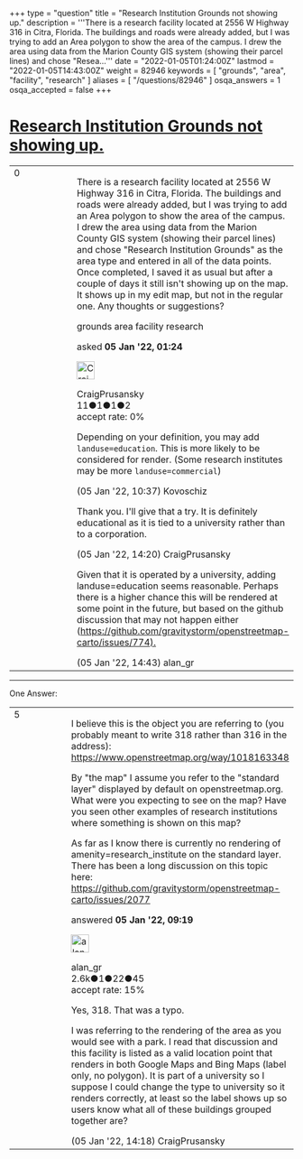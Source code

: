 +++
type = "question"
title = "Research Institution Grounds not showing up."
description = '''There is a research facility located at 2556 W Highway 316 in Citra, Florida. The buildings and roads were already added, but I was trying to add an Area polygon to show the area of the campus. I drew the area using data from the Marion County GIS system (showing their parcel lines) and chose &quot;Resea...'''
date = "2022-01-05T01:24:00Z"
lastmod = "2022-01-05T14:43:00Z"
weight = 82946
keywords = [ "grounds", "area", "facility", "research" ]
aliases = [ "/questions/82946" ]
osqa_answers = 1
osqa_accepted = false
+++

<div class="headNormal">

# [Research Institution Grounds not showing up.](/questions/82946/research-institution-grounds-not-showing-up)

</div>

<div id="main-body">

<div id="askform">

<table id="question-table" style="width:100%;">
<colgroup>
<col style="width: 50%" />
<col style="width: 50%" />
</colgroup>
<tbody>
<tr>
<td style="width: 30px; vertical-align: top"><div class="vote-buttons">
<span id="post-82946-upvote" class="ajax-command post-vote up" rel="nofollow" title="I like this post (click again to cancel)"> </span>
<div id="post-82946-score" class="post-score" title="current number of votes">
0
</div>
<span id="post-82946-downvote" class="ajax-command post-vote down" rel="nofollow" title="I dont like this post (click again to cancel)"> </span> <span id="favorite-mark" class="ajax-command favorite-mark" rel="nofollow" title="mark/unmark this question as favorite (click again to cancel)"> </span>
<div id="favorite-count" class="favorite-count">
&#10;</div>
</div></td>
<td><div id="item-right">
<div class="question-body">
<p>There is a research facility located at 2556 W Highway 316 in Citra, Florida. The buildings and roads were already added, but I was trying to add an Area polygon to show the area of the campus. I drew the area using data from the Marion County GIS system (showing their parcel lines) and chose "Research Institution Grounds" as the area type and entered in all of the data points. Once completed, I saved it as usual but after a couple of days it still isn't showing up on the map. It shows up in my edit map, but not in the regular one. Any thoughts or suggestions?</p>
</div>
<div id="question-tags" class="tags-container tags">
<span class="post-tag tag-link-grounds" rel="tag" title="see questions tagged &#39;grounds&#39;">grounds</span> <span class="post-tag tag-link-area" rel="tag" title="see questions tagged &#39;area&#39;">area</span> <span class="post-tag tag-link-facility" rel="tag" title="see questions tagged &#39;facility&#39;">facility</span> <span class="post-tag tag-link-research" rel="tag" title="see questions tagged &#39;research&#39;">research</span>
</div>
<div id="question-controls" class="post-controls">
&#10;</div>
<div class="post-update-info-container">
<div class="post-update-info post-update-info-user">
<p>asked <strong>05 Jan '22, 01:24</strong></p>
<img src="https://secure.gravatar.com/avatar/b8b9afa3c6f217b50fbdc8891214c382?s=32&amp;d=identicon&amp;r=g" class="gravatar" width="32" height="32" alt="CraigPrusansky&#39;s gravatar image" />
<p><span>CraigPrusansky</span><br />
<span class="score" title="11 reputation points">11</span><span title="1 badges"><span class="badge1">●</span><span class="badgecount">1</span></span><span title="1 badges"><span class="silver">●</span><span class="badgecount">1</span></span><span title="2 badges"><span class="bronze">●</span><span class="badgecount">2</span></span><br />
<span class="accept_rate" title="Rate of the user&#39;s accepted answers">accept rate:</span> <span title="CraigPrusansky has no accepted answers">0%</span></p>
</div>
</div>
<div id="comments-container-82946" class="comments-container">
<span id="82954"></span>
<div id="comment-82954" class="comment">
<div id="post-82954-score" class="comment-score">
&#10;</div>
<div class="comment-text">
<p>Depending on your definition, you may add <code>landuse=education</code>. This is more likely to be considered for render. (Some research institutes may be more <code>landuse=commercial</code>)</p>
</div>
<div id="comment-82954-info" class="comment-info">
<span class="comment-age">(05 Jan '22, 10:37)</span> <span class="comment-user userinfo">Kovoschiz</span>
</div>
</div>
<span id="82961"></span>
<div id="comment-82961" class="comment">
<div id="post-82961-score" class="comment-score">
&#10;</div>
<div class="comment-text">
<p>Thank you. I'll give that a try. It is definitely educational as it is tied to a university rather than to a corporation.</p>
</div>
<div id="comment-82961-info" class="comment-info">
<span class="comment-age">(05 Jan '22, 14:20)</span> <span class="comment-user userinfo">CraigPrusansky</span>
</div>
</div>
<span id="82962"></span>
<div id="comment-82962" class="comment">
<div id="post-82962-score" class="comment-score">
&#10;</div>
<div class="comment-text">
<p>Given that it is operated by a university, adding landuse=education seems reasonable. Perhaps there is a higher chance this will be rendered at some point in the future, but based on the github discussion that may not happen either (<a href="https://github.com/gravitystorm/openstreetmap-carto/issues/774).">https://github.com/gravitystorm/openstreetmap-carto/issues/774).</a></p>
</div>
<div id="comment-82962-info" class="comment-info">
<span class="comment-age">(05 Jan '22, 14:43)</span> <span class="comment-user userinfo">alan_gr</span>
</div>
</div>
</div>
<div id="comment-tools-82946" class="comment-tools">
&#10;</div>
<div class="clear">
&#10;</div>
<div id="comment-82946-form-container" class="comment-form-container">
&#10;</div>
<div class="clear">
&#10;</div>
</div></td>
</tr>
</tbody>
</table>

------------------------------------------------------------------------

<div class="tabBar">

<span id="sort-top"></span>

<div class="headQuestions">

One Answer:

</div>

</div>

<span id="82951"></span>

<div id="answer-container-82951" class="answer">

<table style="width:100%;">
<colgroup>
<col style="width: 50%" />
<col style="width: 50%" />
</colgroup>
<tbody>
<tr>
<td style="width: 30px; vertical-align: top"><div class="vote-buttons">
<span id="post-82951-upvote" class="ajax-command post-vote up" rel="nofollow" title="I like this post (click again to cancel)"> </span>
<div id="post-82951-score" class="post-score" title="current number of votes">
5
</div>
<span id="post-82951-downvote" class="ajax-command post-vote down" rel="nofollow" title="I dont like this post (click again to cancel)"> </span>
</div></td>
<td><div class="item-right">
<div class="answer-body">
<p>I believe this is the object you are referring to (you probably meant to write 318 rather than 316 in the address): <a href="https://www.openstreetmap.org/way/1018163348">https://www.openstreetmap.org/way/1018163348</a></p>
<p>By "the map" I assume you refer to the "standard layer" displayed by default on openstreetmap.org. What were you expecting to see on the map? Have you seen other examples of research institutions where something is shown on this map?</p>
<p>As far as I know there is currently no rendering of amenity=research_institute on the standard layer. There has been a long discussion on this topic here: <a href="https://github.com/gravitystorm/openstreetmap-carto/issues/2077">https://github.com/gravitystorm/openstreetmap-carto/issues/2077</a></p>
</div>
<div class="answer-controls post-controls">
&#10;</div>
<div class="post-update-info-container">
<div class="post-update-info post-update-info-user">
<p>answered <strong>05 Jan '22, 09:19</strong></p>
<img src="https://secure.gravatar.com/avatar/8da3fc19d7250ff5fbdbcbf467f9458f?s=32&amp;d=identicon&amp;r=g" class="gravatar" width="32" height="32" alt="alan_gr&#39;s gravatar image" />
<p><span>alan_gr</span><br />
<span class="score" title="2623 reputation points"><span>2.6k</span></span><span title="1 badges"><span class="badge1">●</span><span class="badgecount">1</span></span><span title="22 badges"><span class="silver">●</span><span class="badgecount">22</span></span><span title="45 badges"><span class="bronze">●</span><span class="badgecount">45</span></span><br />
<span class="accept_rate" title="Rate of the user&#39;s accepted answers">accept rate:</span> <span title="alan_gr has 10 accepted answers">15%</span></p>
</div>
</div>
<div id="comments-container-82951" class="comments-container">
<span id="82960"></span>
<div id="comment-82960" class="comment">
<div id="post-82960-score" class="comment-score">
&#10;</div>
<div class="comment-text">
<p>Yes, 318. That was a typo.</p>
<p>I was referring to the rendering of the area as you would see with a park. I read that discussion and this facility is listed as a valid location point that renders in both Google Maps and Bing Maps (label only, no polygon). It is part of a university so I suppose I could change the type to university so it renders correctly, at least so the label shows up so users know what all of these buildings grouped together are?</p>
</div>
<div id="comment-82960-info" class="comment-info">
<span class="comment-age">(05 Jan '22, 14:18)</span> <span class="comment-user userinfo">CraigPrusansky</span>
</div>
</div>
</div>
<div id="comment-tools-82951" class="comment-tools">
&#10;</div>
<div class="clear">
&#10;</div>
<div id="comment-82951-form-container" class="comment-form-container">
&#10;</div>
<div class="clear">
&#10;</div>
</div></td>
</tr>
</tbody>
</table>

</div>

<div class="paginator-container-left">

</div>

</div>

</div>

